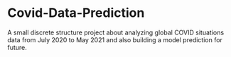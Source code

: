 # Covid-Data-Prediction

A small discrete structure project about analyzing global COVID situations data from July 2020 to May 2021 and also building a model prediction for future.
